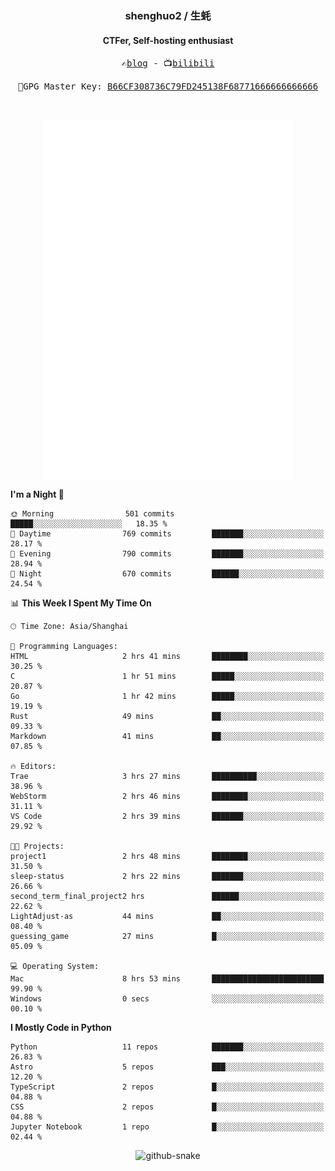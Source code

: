 <h3 align="center"> shenghuo2 / 生蚝 </h3>
<h4 align="center" >CTFer, Self-hosting enthusiast</h3>


<p align="center">
  <samp>
    ✍️<a href="https://blog.shenghuo2.top/">blog</a> -
    📺<a href="https://space.bilibili.com/85894935">bilibili</a>
  </samp>
</p>
<p align="center">
  <samp>
     🔐GPG Master Key: <a align="center" href="https://github.com/shenghuo2.gpg">B66CF308736C79FD245138F68771666666666666</a>
  </samp>
</p>
<br>
<p align="center">
  <a href="https://github.com/shenghuo2">
    <img width="400" align="top" src="https://github.com/shenghuo2/shenghuo2/blob/main/metrics.left.svg" />
  </a>
  <a href="https://github.com/shenghuo2">
    <img width="400" align="top" src="https://github.com/shenghuo2/shenghuo2/blob/main/metrics.right.svg" />
  </a>
</p>


<!--START_SECTION:waka-->
**I'm a Night 🦉** 

```text
🌞 Morning                501 commits         █████░░░░░░░░░░░░░░░░░░░░   18.35 % 
🌆 Daytime                769 commits         ███████░░░░░░░░░░░░░░░░░░   28.17 % 
🌃 Evening                790 commits         ███████░░░░░░░░░░░░░░░░░░   28.94 % 
🌙 Night                  670 commits         ██████░░░░░░░░░░░░░░░░░░░   24.54 % 
```


📊 **This Week I Spent My Time On** 

```text
🕑︎ Time Zone: Asia/Shanghai

💬 Programming Languages: 
HTML                     2 hrs 41 mins       ████████░░░░░░░░░░░░░░░░░   30.25 % 
C                        1 hr 51 mins        █████░░░░░░░░░░░░░░░░░░░░   20.87 % 
Go                       1 hr 42 mins        █████░░░░░░░░░░░░░░░░░░░░   19.19 % 
Rust                     49 mins             ██░░░░░░░░░░░░░░░░░░░░░░░   09.33 % 
Markdown                 41 mins             ██░░░░░░░░░░░░░░░░░░░░░░░   07.85 % 

🔥 Editors: 
Trae                     3 hrs 27 mins       ██████████░░░░░░░░░░░░░░░   38.96 % 
WebStorm                 2 hrs 46 mins       ████████░░░░░░░░░░░░░░░░░   31.11 % 
VS Code                  2 hrs 39 mins       ███████░░░░░░░░░░░░░░░░░░   29.92 % 

🐱‍💻 Projects: 
project1                 2 hrs 48 mins       ████████░░░░░░░░░░░░░░░░░   31.50 % 
sleep-status             2 hrs 22 mins       ███████░░░░░░░░░░░░░░░░░░   26.66 % 
second_term_final_project2 hrs               ██████░░░░░░░░░░░░░░░░░░░   22.62 % 
LightAdjust-as           44 mins             ██░░░░░░░░░░░░░░░░░░░░░░░   08.40 % 
guessing_game            27 mins             █░░░░░░░░░░░░░░░░░░░░░░░░   05.09 % 

💻 Operating System: 
Mac                      8 hrs 53 mins       █████████████████████████   99.90 % 
Windows                  0 secs              ░░░░░░░░░░░░░░░░░░░░░░░░░   00.10 % 
```

**I Mostly Code in Python** 

```text
Python                   11 repos            ███████░░░░░░░░░░░░░░░░░░   26.83 % 
Astro                    5 repos             ███░░░░░░░░░░░░░░░░░░░░░░   12.20 % 
TypeScript               2 repos             █░░░░░░░░░░░░░░░░░░░░░░░░   04.88 % 
CSS                      2 repos             █░░░░░░░░░░░░░░░░░░░░░░░░   04.88 % 
Jupyter Notebook         1 repo              █░░░░░░░░░░░░░░░░░░░░░░░░   02.44 % 
```




<!--END_SECTION:waka-->


<div align="center">
  <picture>
    <source media="(prefers-color-scheme: dark)" srcset="https://gist.githubusercontent.com/shenghuo2/bfce20b14ab0484cef03bae6e60e0b3a/raw/github-snake-dark.svg" />
    <source media="(prefers-color-scheme: light)" srcset="https://gist.githubusercontent.com/shenghuo2/bfce20b14ab0484cef03bae6e60e0b3a/raw/github-snake.svg" />
    <img alt="github-snake" src="https://gist.githubusercontent.com/shenghuo2/bfce20b14ab0484cef03bae6e60e0b3a/raw/github-snake.svg" />
  </picture>
</div>

<!--
**shenghuo2/shenghuo2** is a ✨ _special_ ✨ repository because its `README.md` (this file) appears on your GitHub profile.

Here are some ideas to get you started:

- 🔭 I’m currently working on ...
- 🌱 I’m currently learning ...
- 👯 I’m looking to collaborate on ...
- 🤔 I’m looking for help with ...
- 💬 Ask me about ...
- 📫 How to reach me: ...
- 😄 Pronouns: ...
- ⚡ Fun fact: ...
-->
